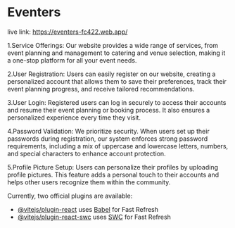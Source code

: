 # Eventers #
live link: https://eventers-fc422.web.app/

1.Service Offerings:
 Our website provides a wide range of services, from event planning and management to catering and venue selection, making it a one-stop platform for all your event needs.

2.User Registration: 
Users can easily register on our website, creating a personalized account that allows them to save their preferences, track their event planning progress, and receive tailored recommendations.

3.User Login: 
Registered users can log in securely to access their accounts and resume their event planning or booking process. It also ensures a personalized experience every time they visit.

4.Password Validation: 
We prioritize security. When users set up their passwords during registration, our system enforces strong password requirements, including a mix of uppercase and lowercase letters, numbers, and special characters to enhance account protection.

5.Profile Picture Setup: 
Users can personalize their profiles by uploading profile pictures. This feature adds a personal touch to their accounts and helps other users recognize them within the community.











Currently, two official plugins are available:

- [@vitejs/plugin-react](https://github.com/vitejs/vite-plugin-react/blob/main/packages/plugin-react/README.md) uses [Babel](https://babeljs.io/) for Fast Refresh
- [@vitejs/plugin-react-swc](https://github.com/vitejs/vite-plugin-react-swc) uses [SWC](https://swc.rs/) for Fast Refresh
